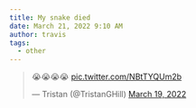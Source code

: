 ```yaml
---
title: My snake died
date: March 21, 2022 9:10 AM
author: travis
tags:
  - other
---
```

<blockquote class="twitter-tweet"><p lang="und" dir="ltr">😭😭😭😭 <a href="https://t.co/NBtTYQUm2b">pic.twitter.com/NBtTYQUm2b</a></p>&mdash; Tristan (@TristanGHill) <a href="https://twitter.com/TristanGHill/status/1505271932861751308?ref_src=twsrc%5Etfw">March 19, 2022</a></blockquote> <script async src="https://platform.twitter.com/widgets.js" charset="utf-8"></script>
